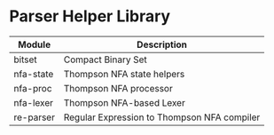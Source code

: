 # Parser Helper Library

Module          | Description
----------------|------------
bitset          | Compact Binary Set
nfa-state       | Thompson NFA state helpers
nfa-proc        | Thompson NFA processor
nfa-lexer       | Thompson NFA-based Lexer
re-parser       | Regular Expression to Thompson NFA compiler

